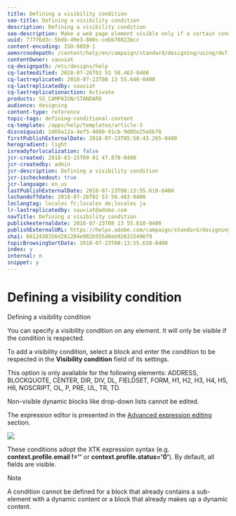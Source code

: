 ```yaml
---
title: Defining a visibility condition
seo-title: Defining a visibility condition
description: Defining a visibility condition
seo-description: Make a web page element visible only if a certain condition is respected.
uuid: 777f6d3c-5bdb-49e3-880c-cebb70822bcc
content-encoding: ISO-8859-1
aemsrcnodepath: /content/help/en/campaign/standard/designing/using/defining-a-visibility-condition
contentOwner: sauviat
cq-designpath: /etc/designs/help
cq-lastmodified: 2018-07-26T02 53 58.463-0400
cq-lastreplicated: 2018-07-23T08 13 55.646-0400
cq-lastreplicatedby: sauviat
cq-lastreplicationaction: Activate
products: SG_CAMPAIGN/STANDARD
audience: designing
content-type: reference
topic-tags: defining-conditional-content
cq-template: /apps/help/templates/article-3
discoiquuid: 2d69a12a-4ef5-4660-91cb-9d05e25e6b76
firstPublishExternalDate: 2018-07-23T05:58:43.265-0400
herogradient: light
isreadyforlocalization: false
jcr-created: 2018-03-15T09 01 47.878-0400
jcr-createdby: admin
jcr-description: Defining a visibility condition
jcr-ischeckedout: true
jcr-language: en_us
lastPublishExternalDate: 2018-07-23T08:13:55.610-0400
lochandoffdate: 2018-07-26T02 53 58.463-0400
loclangtag: locales fr;locales de;locales ja
lr-lastreplicatedby: sauviat@adobe.com
navTitle: Defining a visibility condition
publishexternaldate: 2018-07-23T08 13 55.610-0400
publishExternalURL: https://helpx.adobe.com/campaign/standard/designing/using/defining-a-visibility-condition.html
sha1: 6612438356d261204e982b555d8eb926315496f9
topicBrowsingSortDate: 2018-07-23T08:13:55.610-0400
index: y
internal: n
snippet: y
---
```


# Defining a visibility condition

Defining a visibility condition

You can specify a visibility condition on any element. It will only be visible if the condition is respected.

To add a visibility condition, select a block and enter the condition to be respected in the **Visibility condition** field of its settings.

This option is only available for the following elements: ADDRESS, BLOCKQUOTE, CENTER, DIR, DIV, DL, FIELDSET, FORM, H1, H2, H3, H4, H5, H6, NOSCRIPT, OL, P, PRE, UL, TR, TD.

Non-visible dynamic blocks like drop-down lists cannot be edited.

The expression editor is presented in the [Advanced expression editing](../../automating/using/editing-queries.md#about-query-editor) section.

![](assets/delivery_content_5.png)

These conditions adopt the XTK expression syntax (e.g. **context.profile.email !=''** or **context.profile.status='0'**). By default, all fields are visible.

>[!NOTE]
>
>A condition cannot be defined for a block that already contains a sub-element with a dynamic content or a block that already makes up a dynamic content.

